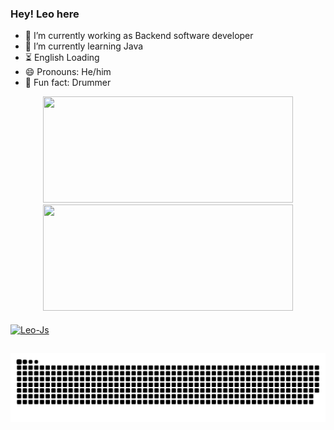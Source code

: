 ### Hey! Leo here

- 🔭 I’m currently working as Backend software developer
- 🌱 I’m currently learning Java
- ⏳ English Loading
- 😄 Pronouns: He/him
- 🥁 Fun fact: Drummer

<div align="center">
  <a href="https://github.com/Leonardo-Campos">
  <img height="170em" width="400em" src="https://github-readme-stats.vercel.app/api?username=Leonardo-Campos&show_icons=true&theme=tokyonight&include_all_commits=true&count_private=true"/>
  <img height="170em" width="400em" src="https://github-readme-stats.vercel.app/api/top-langs/?username=Leonardo-Campos&layout=compact&langs_count=7&theme=tokyonight"/>
</div>
  <div style="display: inline_block"><br>
  <img align="center" alt="Leo-Js" height="30" width="40" src="https://cdn.jsdelivr.net/gh/devicons/devicon/icons/java/java-plain.svg">
</div>
  
  ##
  
  ![Snake animation](https://github.com/Leonardo-Campos/Leonardo-Campos/blob/output/github-contribution-grid-snake.svg)
